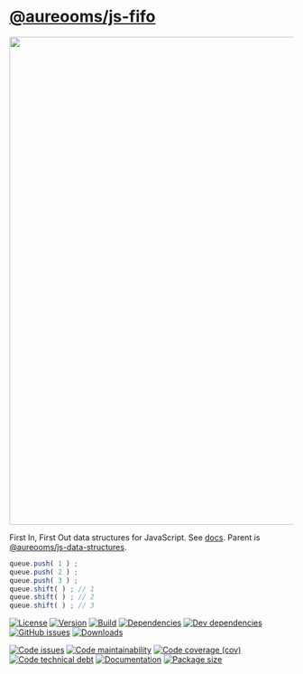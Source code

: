 [@aureooms/js-fifo](https://make-github-pseudonymous-again.github.io/js-fifo)
==

<img src="https://cdn.rawgit.com/make-github-pseudonymous-again/js-fifo/master/media/sketch.svg" width="864">

First In, First Out data structures for JavaScript.
See [docs](https://make-github-pseudonymous-again.github.io/js-fifo).
Parent is [@aureooms/js-data-structures](https://github.com/make-github-pseudonymous-again/js-data-structures).

```js
queue.push( 1 ) ;
queue.push( 2 ) ;
queue.push( 3 ) ;
queue.shift( ) ; // 1
queue.shift( ) ; // 2
queue.shift( ) ; // 3
```


[![License](https://img.shields.io/github/license/make-github-pseudonymous-again/js-fifo.svg)](https://raw.githubusercontent.com/make-github-pseudonymous-again/js-fifo/master/LICENSE)
[![Version](https://img.shields.io/npm/v/@aureooms/js-fifo.svg)](https://www.npmjs.org/package/@aureooms/js-fifo)
[![Build](https://img.shields.io/travis/make-github-pseudonymous-again/js-fifo/master.svg)](https://travis-ci.org/make-github-pseudonymous-again/js-fifo/branches)
[![Dependencies](https://img.shields.io/david/make-github-pseudonymous-again/js-fifo.svg)](https://david-dm.org/make-github-pseudonymous-again/js-fifo)
[![Dev dependencies](https://img.shields.io/david/dev/make-github-pseudonymous-again/js-fifo.svg)](https://david-dm.org/make-github-pseudonymous-again/js-fifo?type=dev)
[![GitHub issues](https://img.shields.io/github/issues/make-github-pseudonymous-again/js-fifo.svg)](https://github.com/make-github-pseudonymous-again/js-fifo/issues)
[![Downloads](https://img.shields.io/npm/dm/@aureooms/js-fifo.svg)](https://www.npmjs.org/package/@aureooms/js-fifo)

[![Code issues](https://img.shields.io/codeclimate/issues/make-github-pseudonymous-again/js-fifo.svg)](https://codeclimate.com/github/make-github-pseudonymous-again/js-fifo/issues)
[![Code maintainability](https://img.shields.io/codeclimate/maintainability/make-github-pseudonymous-again/js-fifo.svg)](https://codeclimate.com/github/make-github-pseudonymous-again/js-fifo/trends/churn)
[![Code coverage (cov)](https://img.shields.io/codecov/c/gh/make-github-pseudonymous-again/js-fifo/master.svg)](https://codecov.io/gh/make-github-pseudonymous-again/js-fifo)
[![Code technical debt](https://img.shields.io/codeclimate/tech-debt/make-github-pseudonymous-again/js-fifo.svg)](https://codeclimate.com/github/make-github-pseudonymous-again/js-fifo/trends/technical_debt)
[![Documentation](https://make-github-pseudonymous-again.github.io/js-fifo/badge.svg)](https://make-github-pseudonymous-again.github.io/js-fifo/source.html)
[![Package size](https://img.shields.io/bundlephobia/minzip/@aureooms/js-fifo)](https://bundlephobia.com/result?p=@aureooms/js-fifo)
